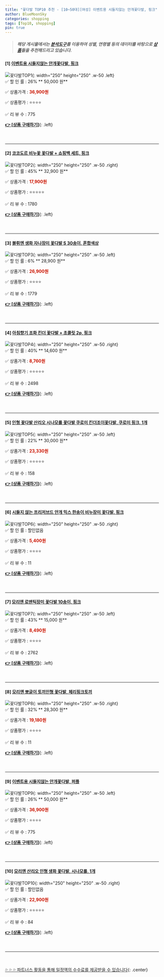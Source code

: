 ```yaml
---
title: "꽃다발 TOP10 추천 - [10~50대][여성] 이벤트용 시들지않는 안개꽃다발, 핑크"
author: BlueMoonSky
categories: shopping
tags: [Top10, shopping]
pin: true
---
```


> ##### 해당 게시물에서는 [**분석도구**](https://itemscout.io/)를 이용하여 **성별**, **연령별** 등의 데이터를 바탕으로 [**상품**](https://link.coupang.com/a/baae76)들을 추천해드리고 있습니다.

#### [1] [이벤트용 시들지않는 안개꽃다발, 핑크](https://link.coupang.com/re/AFFSDP?lptag=AF5964186&subid=bluemoonsky6999&pageKey=6784442984&traceid=V0-153&itemId=15966239256&vendorItemId=83172443504)
![꽃다발TOP1](https://thumbnail10.coupangcdn.com/thumbnails/remote/230x230ex/image/vendor_inventory/635b/9b62f1d8b97ecfcf6db02ca175689979fdb86c956106ca759b25a255e34c.png){: width="250" height="250" .w-50 .left}
<br>
✅ 할 인 률 : 26% ** 50,000  원**

✅ 상품가격 : <span style="color:#cb1400"> **36,900원** </span>

✅ 상품평가 : ⭐⭐⭐⭐

✅ 리 뷰 수 : 775

[**👉  [상품 구매하기]**](https://link.coupang.com/re/AFFSDP?lptag=AF5964186&subid=bluemoonsky6999&pageKey=6784442984&traceid=V0-153&itemId=15966239256&vendorItemId=83172443504){: .left}
<br>
<br>
<br>

***

#### [2] [코코도르 비누꽃 꽃다발 + 쇼핑백 세트, 핑크](https://link.coupang.com/re/AFFSDP?lptag=AF5964186&subid=bluemoonsky6999&pageKey=6226897146&traceid=V0-153&itemId=12492858005&vendorItemId=79761531832)
![꽃다발TOP2](https://thumbnail6.coupangcdn.com/thumbnails/remote/230x230ex/image/retail/images/832326299257082-6828fb35-3723-4ba2-941a-6351a0aa2966.jpg){: width="250" height="250" .w-50 .right}
<br>
✅ 할 인 률 : 45% ** 32,900  원**

✅ 상품가격 : <span style="color:#cb1400"> **17,900원** </span>

✅ 상품평가 : ⭐⭐⭐⭐⭐

✅ 리 뷰 수 : 1780

[**👉  [상품 구매하기]**](https://link.coupang.com/re/AFFSDP?lptag=AF5964186&subid=bluemoonsky6999&pageKey=6226897146&traceid=V0-153&itemId=12492858005&vendorItemId=79761531832){: .left}
<br>
<br>
<br>

***

#### [3] [블뤼엔 생화 자나장미 꽃다발 S 30송이, 혼합색상](https://link.coupang.com/re/AFFSDP?lptag=AF5964186&subid=bluemoonsky6999&pageKey=1885670297&traceid=V0-153&itemId=3204174685&vendorItemId=71191545494)
![꽃다발TOP3](https://thumbnail10.coupangcdn.com/thumbnails/remote/230x230ex/image/retail/images/2020/07/28/12/3/d81a4029-4b5a-46a5-8de0-37a83f7130d8.jpg){: width="250" height="250" .w-50 .left}
<br>
✅ 할 인 률 : 6% ** 28,900  원**

✅ 상품가격 : <span style="color:#cb1400"> **26,900원** </span>

✅ 상품평가 : ⭐⭐⭐⭐

✅ 리 뷰 수 : 1779

[**👉  [상품 구매하기]**](https://link.coupang.com/re/AFFSDP?lptag=AF5964186&subid=bluemoonsky6999&pageKey=1885670297&traceid=V0-153&itemId=3204174685&vendorItemId=71191545494){: .left}
<br>
<br>
<br>

***

#### [4] [아침향기 조화 킨더 꽃다발 + 초콜릿 2p, 핑크](https://link.coupang.com/re/AFFSDP?lptag=AF5964186&subid=bluemoonsky6999&pageKey=183398162&traceid=V0-153&itemId=525089497&vendorItemId=4362073499)
![꽃다발TOP4](https://thumbnail9.coupangcdn.com/thumbnails/remote/230x230ex/image/retail/images/2019/01/19/1/8/068da627-f437-48bf-8bf3-26fd4eb2a72e.jpg){: width="250" height="250" .w-50 .right}
<br>
✅ 할 인 률 : 40% ** 14,600  원**

✅ 상품가격 : <span style="color:#cb1400"> **8,760원** </span>

✅ 상품평가 : ⭐⭐⭐⭐⭐

✅ 리 뷰 수 : 2498

[**👉  [상품 구매하기]**](https://link.coupang.com/re/AFFSDP?lptag=AF5964186&subid=bluemoonsky6999&pageKey=183398162&traceid=V0-153&itemId=525089497&vendorItemId=4362073499){: .left}
<br>
<br>
<br>

***

#### [5] [인형 꽃다발 산리오 시나모롤 꽃다발 쿠로미 킨더조이꽃다발, 쿠로미 핑크, 1개](https://link.coupang.com/re/AFFSDP?lptag=AF5964186&subid=bluemoonsky6999&pageKey=7593307783&traceid=V0-153&itemId=20069983051&vendorItemId=86458474501)
![꽃다발TOP5](https://thumbnail8.coupangcdn.com/thumbnails/remote/230x230ex/image/vendor_inventory/3be3/3a5265b28477dcd13c63e5e39aa876702adeeaac41a4b71aeb751eb23ae3.jpg){: width="250" height="250" .w-50 .left}
<br>
✅ 할 인 률 : 22% ** 30,000  원**

✅ 상품가격 : <span style="color:#cb1400"> **23,330원** </span>

✅ 상품평가 : ⭐⭐⭐⭐⭐

✅ 리 뷰 수 : 158

[**👉  [상품 구매하기]**](https://link.coupang.com/re/AFFSDP?lptag=AF5964186&subid=bluemoonsky6999&pageKey=7593307783&traceid=V0-153&itemId=20069983051&vendorItemId=86458474501){: .left}
<br>
<br>
<br>

***

#### [6] [시들지 않는 프리저브드 안개 믹스 한송이 비누장미 꽃다발, 핑크](https://link.coupang.com/re/AFFSDP?lptag=AF5964186&subid=bluemoonsky6999&pageKey=7488861512&traceid=V0-153&itemId=19578401764&vendorItemId=86702388698)
![꽃다발TOP6](https://thumbnail7.coupangcdn.com/thumbnails/remote/230x230ex/image/rs_quotation_api/yhvhvyoq/46f6087a7ca240d2a8b2511e26c8570e.jpg){: width="250" height="250" .w-50 .right}
<br>
✅ 할 인 률 : 할인없음 

✅ 상품가격 : <span style="color:#cb1400"> **5,400원** </span>

✅ 상품평가 : ⭐⭐⭐⭐

✅ 리 뷰 수 : 11

[**👉  [상품 구매하기]**](https://link.coupang.com/re/AFFSDP?lptag=AF5964186&subid=bluemoonsky6999&pageKey=7488861512&traceid=V0-153&itemId=19578401764&vendorItemId=86702388698){: .left}
<br>
<br>
<br>

***

#### [7] [모리앤 로맨틱장미 꽃다발 10송이, 핑크](https://link.coupang.com/re/AFFSDP?lptag=AF5964186&subid=bluemoonsky6999&pageKey=1074411&traceid=V0-153&itemId=4619501&vendorItemId=3005630987)
![꽃다발TOP7](https://thumbnail8.coupangcdn.com/thumbnails/remote/230x230ex/image/retail/images/2787187348003296-afbfbab3-99e2-4ef2-b298-82550de65bbe.jpg){: width="250" height="250" .w-50 .left}
<br>
✅ 할 인 률 : 43% ** 15,000  원**

✅ 상품가격 : <span style="color:#cb1400"> **8,490원** </span>

✅ 상품평가 : ⭐⭐⭐⭐

✅ 리 뷰 수 : 2762

[**👉  [상품 구매하기]**](https://link.coupang.com/re/AFFSDP?lptag=AF5964186&subid=bluemoonsky6999&pageKey=1074411&traceid=V0-153&itemId=4619501&vendorItemId=3005630987){: .left}
<br>
<br>
<br>

***

#### [8] [모리앤 뽀글이 토끼인형 꽃다발, 체리핑크토끼](https://link.coupang.com/re/AFFSDP?lptag=AF5964186&subid=bluemoonsky6999&pageKey=7313533555&traceid=V0-153&itemId=18741325869&vendorItemId=85873596766)
![꽃다발TOP8](https://thumbnail10.coupangcdn.com/thumbnails/remote/230x230ex/image/rs_quotation_api/x8roejjt/dd7793cf9f804daa8d7385860afc82dc.jpg){: width="250" height="250" .w-50 .right}
<br>
✅ 할 인 률 : 32% ** 28,300  원**

✅ 상품가격 : <span style="color:#cb1400"> **19,180원** </span>

✅ 상품평가 : ⭐⭐⭐⭐

✅ 리 뷰 수 : 11

[**👉  [상품 구매하기]**](https://link.coupang.com/re/AFFSDP?lptag=AF5964186&subid=bluemoonsky6999&pageKey=7313533555&traceid=V0-153&itemId=18741325869&vendorItemId=85873596766){: .left}
<br>
<br>
<br>

***

#### [9] [이벤트용 시들지않는 안개꽃다발, 퍼플](https://link.coupang.com/re/AFFSDP?lptag=AF5964186&subid=bluemoonsky6999&pageKey=6784442984&traceid=V0-153&itemId=15966239260&vendorItemId=83172443530)
![꽃다발TOP9](https://thumbnail6.coupangcdn.com/thumbnails/remote/230x230ex/image/vendor_inventory/1b78/04b9baed01fa2e41ef30a7672f257cca123075dd34737b4de2e6d35e616d.png){: width="250" height="250" .w-50 .left}
<br>
✅ 할 인 률 : 26% ** 50,000  원**

✅ 상품가격 : <span style="color:#cb1400"> **36,900원** </span>

✅ 상품평가 : ⭐⭐⭐⭐

✅ 리 뷰 수 : 775

[**👉  [상품 구매하기]**](https://link.coupang.com/re/AFFSDP?lptag=AF5964186&subid=bluemoonsky6999&pageKey=6784442984&traceid=V0-153&itemId=15966239260&vendorItemId=83172443530){: .left}
<br>
<br>
<br>

***

#### [10] [모리앤 산리오 인형 생화 꽃다발, 시나모롤, 1개](https://link.coupang.com/re/AFFSDP?lptag=AF5964186&subid=bluemoonsky6999&pageKey=7330248745&traceid=V0-153&itemId=18817764013&vendorItemId=85948177598)
![꽃다발TOP10](https://thumbnail10.coupangcdn.com/thumbnails/remote/230x230ex/image/retail/images/2023/05/11/10/2/01514c0e-6f8c-406b-9d16-47f2dc95a2c2.jpg){: width="250" height="250" .w-50 .right}
<br>
✅ 할 인 률 : 할인없음 

✅ 상품가격 : <span style="color:#cb1400"> **22,900원** </span>

✅ 상품평가 : ⭐⭐⭐⭐⭐

✅ 리 뷰 수 : 84

[**👉  [상품 구매하기]**](https://link.coupang.com/re/AFFSDP?lptag=AF5964186&subid=bluemoonsky6999&pageKey=7330248745&traceid=V0-153&itemId=18817764013&vendorItemId=85948177598){: .left}
<br>
<br>
<br>

***
<br><br>[💦 💦 💦 파트너스 활동을 통해 일정액의 수수료를 제공받을 수 있습니다](https://link.coupang.com/a/baae76){: .center}
